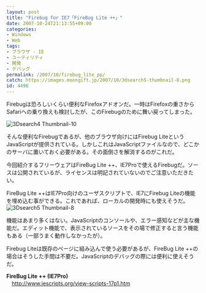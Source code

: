 ```yaml
---
layout: post
title: "Firebug for IE7「FireBug Lite ++」"
date: 2007-10-24T21:13:55+09:00
categories:
- Windows
- Web
tags: 
- ブラウザ - IE
- ユーティリティ
- 開発
- デバッグ
permalink: /2007/10/firebug_lite_pp/
catch: https://images.moongift.jp/2007/10/3dsearch5-thumbnail-8.png
id: 4496
---
```

Firebugは恐ろしいくらい便利なFirefoxアドオンだ。一時はFirefoxの重さからSafariへの乗り換えも検討したが、このFirebugのために舞い戻ってしまった。   
  
 ![3Dsearch4 Thumbnail-10](https://images.moongift.jp/2007/10/3dsearch4-thumbnail-10.png)  
  
そんな便利なFirebugであるが、他のブラウザ向けにはFirebug LiteというJavaScriptが提供されている。しかしこれはJavaScriptファイルなので、どこかのサーバに置いておく必要がある。その面倒さを解消するのがこれだ。   
  
今回紹介するフリーウェアはFireBug Lite ++、IE7Proで使えるFirebugだ。ソースは公開されているが、ライセンスは明記されていないのでご注意いただきたい。   
<!--more-->  
FireBug Lite ++はIE7Pro向けのユーザスクリプトで、IE7にFirebug Liteの機能を埋め込む事ができる。これであれば、ローカルの開発時にも使えそうだ。   
 ![3Dsearch5 Thumbnail-8](https://images.moongift.jp/2007/10/3dsearch5-thumbnail-8.png)  
  
機能はあまり多くはない。JavaScriptのコンソールや、エラー感知などが主な機能だ。エディット機能で、表示されているソースをその場で修正すると言う機能もある（一部うまく動作しなかったが）。   
  
Firebug Liteは既存のページに組み込んで使う必要があるが、FireBug Lite ++の場合はそうした手間は不要だ。JavaScriptのデバッグの際には便利に使えそうだ。   
  
**FireBug Lite ++ (IE7Pro)**   
　[http://www.iescripts.org/view-scripts-17p1.htm   
](http://www.iescripts.org/view-scripts-17p1.htm)

